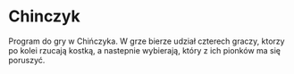 # Chinczyk
Program do gry w Chińczyka. W grze bierze udział czterech graczy, ktorzy po kolei rzucają kostką, a nastepnie wybierają, który z ich pionków
ma się poruszyć.
